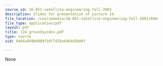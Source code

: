 ```yaml
---
course_id: 16-851-satellite-engineering-fall-2003
description: Slides for presentation of Lecture 24.
file_location: /coursemedia/16-851-satellite-engineering-fall-2003/0464a450b0989f18f7d76e4d64d3b06f_l24_groundsysdes.pdf
file_type: application/pdf
layout: pdf
title: l24_groundsysdes.pdf
type: course
uid: 0464a450b0989f18f7d76e4d64d3b06f

---
```

None